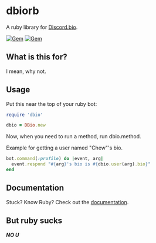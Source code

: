 # dbiorb

A ruby library for [Discord.bio](https://discord.bio).

[![Gem](https://img.shields.io/gem/v/dbiorb.svg)](https://rubygems.org/gems/dbiorb)
[![Gem](https://img.shields.io/gem/dt/dbiorb.svg)](https://rubygems.org/gems/dbiorb)

## What is this for?

I mean, why not.

## Usage

Put this near the top of your ruby bot:

```ruby
require 'dbio'

dbio = DBio.new
```

Now, when you need to run a method, run dbio.method.

Example for getting a user named "Chew"'s bio.

```ruby
bot.command(:profile) do |event, arg|
  event.respond "#{arg}'s bio is #{dbio.user(arg).bio}"
end
```

## Documentation

Stuck? Know Ruby? Check out the [documentation](https://rubydocs.chew.pro/docs/dbiorb).

## But ruby sucks

***NO U***
